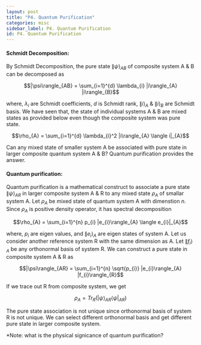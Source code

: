 ```yaml
---
layout: post
title: "P4. Quantum Purification"
categories: misc
sidebar_label: P4. Quantum Purification
id: P4. Quantum Purification
---
```


#### **Schmidt Decomposition:**
By Schmidt Decomposition, the pure state $\|\psi\rangle_{AB}$ of composite system A & B can be decomposed as

$$|\psi\rangle_{AB} = \sum_{i=1}^{d} \lambda_{i} |i\rangle_{A} |i\rangle_{B}$$

where, $\lambda_{i}$ are Schmidt coefficients, $d$ is Schmidt rank, $\|i\rangle_{A}$ & $\|i\rangle_{B}$ are Schmidt basis. We have seen that, the state of individual systems A & B are mixed states as provided below even though the composite system was pure state.

$$\rho_{A} = \sum_{i=1}^{d} \lambda_{i}^2 |i\rangle_{A} \langle i|_{A}$$

Can any mixed state of smaller system A be associated with pure state in larger composite quantum system A & B? Quantum purification provides the answer.  

#### **Quantum purification:**

Quantum purification is a mathematical construct to associate a pure state $\|\psi\rangle_{AR}$ in larger composite system A & R to any mixed state $\rho_{A}$ of smallar system A. Let $\rho_{A}$ be mixed state of quantum system A with dimenstion $n$. Since $\rho_{A}$ is positive density operator, it has spectral decomposition

$$\rho_{A} = \sum_{i=1}^{n} p_{i} |e_{i}\rangle_{A} \langle e_{i}|_{A}$$

where, $p_{i}$ are eigen values, and $\|e_{i}\rangle_{A}$ are eigen states of system A. Let us consider another reference system R with the same dimension as A. Let $\|f_{i}\rangle_{A}$ be any orthonormal basis of system R. We can construct a pure state in composite system A & R as

$$|\psi\rangle_{AR} = \sum_{i=1}^{n} \sqrt{p_{i}} |e_{i}\rangle_{A} |f_{i}\rangle_{R}$$

If we trace out R from composite system, we get

$$ \rho_{A} = Tr_R (|\psi\rangle_{AR} \langle \psi|_{AR} ) $$

The pure state association is not unique since orthonormal basis of system R is not unique. We can select different orthonormal basis and get different pure state in larger composite system.

*Note: what is the physical signicance of quantum purification?
